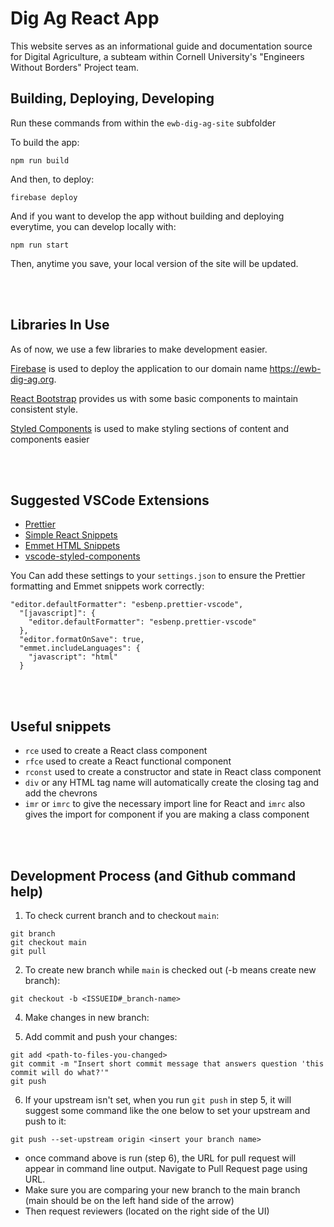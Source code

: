 # Dig Ag React App

This website serves as an informational guide and documentation source for Digital Agriculture, a subteam within Cornell University's "Engineers Without Borders"
Project team.


## Building, Deploying, Developing

Run these commands from within the `ewb-dig-ag-site` subfolder

To build the app:

```
npm run build
```

And then, to deploy:

```
firebase deploy
```

And if you want to develop the app without building and deploying everytime, you can develop locally with:

```
npm run start
```

Then, anytime you save, your local version of the site will be updated.

<br />
<br />

## Libraries In Use

As of now, we use a few libraries to make development easier.

[Firebase](https://firebase.google.com/docs/hosting) is used to deploy the application to our domain name https://ewb-dig-ag.org.

[React Bootstrap](https://react-bootstrap.github.io/getting-started/introduction/) provides us with some basic components to maintain consistent style.

[Styled Components](https://github.com/styled-components/styled-components) is used to make styling sections of content and components easier

<br />
<br />

## Suggested VSCode Extensions

- [Prettier](https://marketplace.visualstudio.com/items?itemName=esbenp.prettier-vscode)
- [Simple React Snippets](https://marketplace.visualstudio.com/items?itemName=burkeholland.simple-react-snippets)
- [Emmet HTML Snippets](https://marketplace.visualstudio.com/items?itemName=abusaidm.html-snippets)
- [vscode-styled-components](https://marketplace.visualstudio.com/items?itemName=styled-components.vscode-styled-components)

You Can add these settings to your `settings.json` to ensure the Prettier formatting and Emmet snippets work correctly:

```
"editor.defaultFormatter": "esbenp.prettier-vscode",
  "[javascript]": {
    "editor.defaultFormatter": "esbenp.prettier-vscode"
  },
  "editor.formatOnSave": true,
  "emmet.includeLanguages": {
    "javascript": "html"
  }
```

<br />
<br />

## Useful snippets

- `rce` used to create a React class component
- `rfce` used to create a React functional component
- `rconst` used to create a constructor and state in React class component
- `div` or any HTML tag name will automatically create the closing tag and add the chevrons
- `imr` or `imrc` to give the necessary import line for React and `imrc` also gives the import for component if you are making a class component

<br />
<br />

## Development Process (and Github command help)

1. To check current branch and to checkout `main`:

```
git branch 
git checkout main
git pull
```


2. To create new branch while `main` is checked out (-b means create new branch):

```
git checkout -b <ISSUEID#_branch-name>
```



4. Make changes in new branch:

5. Add commit and push your changes:

```
git add <path-to-files-you-changed>
git commit -m "Insert short commit message that answers question 'this commit will do what?'"
git push
```

6. If your upstream isn't set, when you run `git push` in step 5, it will suggest some command like the one below to set your upstream and push to it:

```
git push --set-upstream origin <insert your branch name>
```

- once command above is run (step 6), the URL for pull request
  will appear in command line output. Navigate to Pull Request page using URL.
- Make sure you are comparing your new branch to the main branch (main should
  be on the left hand side of the arrow)
- Then request reviewers (located on the right side of the UI)

